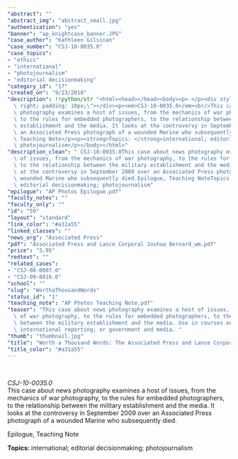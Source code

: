 ```yaml
---
"abstract": ""
"abstract_img": "abstract_small.jpg"
"authentication": "yes"
"banner": "ap_knightcase_banner.JPG"
"case_author": "Kathleen Gilsinan"
"case_number": "CSJ-10-0035.0"
"case_topics":
- "ethics"
- "international"
- "photojournalism"
- "editorial decisionmaking"
"category_id": "17"
"created_on": "9/23/2010"
"description": !!python/str "<html><head></head><body><p> </p><div style=\"float:\
  \ right; padding: 10px;\"></div><p><em>CSJ-10-0035.0</em><br/>This case about news\
  \ photography examines a host of issues, from the mechanics of war photography,\
  \ to the rules for embedded photographers, to the relationship between the military\
  \ establishment and the media. It looks at the controversy in September 2009 over\
  \ an Associated Press photograph of a wounded Marine who subsequently died.</p><p>Epilogue,\
  \ Teaching Note</p><p><strong>Topics: </strong>international; editorial decisionmaking;\
  \ photojournalism</p></body></html>"
"description_clean": " CSJ-10-0035.0This case about news photography examines a host\
  \ of issues, from the mechanics of war photography, to the rules for embedded photographers,\
  \ to the relationship between the military establishment and the media. It looks\
  \ at the controversy in September 2009 over an Associated Press photograph of a\
  \ wounded Marine who subsequently died.Epilogue, Teaching NoteTopics: international;\
  \ editorial decisionmaking; photojournalism"
"epilogue": "AP Photos Epilogue.pdf"
"faculty_notes": ""
"faculty_only": ""
"id": "59"
"layout": "standard"
"link_color": "#a31a55"
"linked_classes": ""
"news_org": "Associated Press"
"pdf": "Associated Press and Lance Corporal Joshua Bernard_wm.pdf"
"price": "5.95"
"redtext": ""
"related_cases":
- "CSJ-08-0007.0"
- "CSJ-09-0016.0"
"school": ""
"slug": "WorthaThousandWords"
"status_id": "1"
"teaching_note": "AP Photos Teaching Note.pdf"
"teaser": "This case about news photography examines a host of issues, from the mechanics\
  \ of war photography, to the rules for embedded photographers, to the relationship\
  \ between the military establishment and the media. Use in courses on photojournalism;\
  \ international reporting; or government and media. "
"thumb": "thumbnail.jpg"
"title": "Worth a Thousand Words: The Associated Press and Lance Corporal Joshua Bernard"
"title_color": "#a31a55"
---
```

<html><head></head><body><p> </p><div style="float: right; padding: 10px;"></div><p><em>CSJ-10-0035.0</em><br/>This case about news photography examines a host of issues, from the mechanics of war photography, to the rules for embedded photographers, to the relationship between the military establishment and the media. It looks at the controversy in September 2009 over an Associated Press photograph of a wounded Marine who subsequently died.</p><p>Epilogue, Teaching Note</p><p><strong>Topics: </strong>international; editorial decisionmaking; photojournalism</p></body></html>
